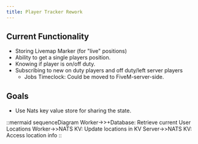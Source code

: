```yaml
---
title: Player Tracker Rework
---
```


## Current Functionality

- Storing Livemap Marker (for "live" positions)
- Ability to get a single players position.
- Knowing if player is on/off duty.
- Subscribing to new on duty players and off duty/left server players
  - Jobs Timeclock: Could be moved to FiveM-server-side.

## Goals

- Use Nats key value store for sharing the state.

::mermaid
sequenceDiagram
Worker->>+Database: Retrieve current User Locations
Worker->>NATS KV: Update locations in KV
Server->>NATS KV: Access location info
::
